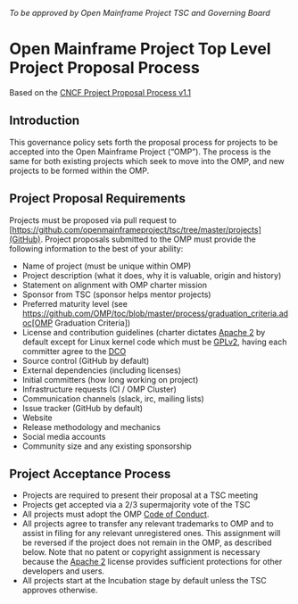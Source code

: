 *To be approved by Open Mainframe Project TSC and Governing Board*

# Open Mainframe Project Top Level Project Proposal Process

Based on the [CNCF Project Proposal Process v1.1](https://github.com/CNCF/toc/blob/40abe6f81c2b46842a87d6c47cf4190f0d8c1856/process/project_proposals.adoc)

## Introduction

This governance policy sets forth the proposal process for projects to be accepted into the Open Mainframe Project (“OMP”). The process is the same for both existing projects which seek to move into the OMP, and new projects to be formed within the OMP.

## Project Proposal Requirements

Projects must be proposed via pull request to  [https://github.com/openmainframeproject/tsc/tree/master/projects](GitHub). Project proposals submitted to the OMP must provide the following information to the best of your ability:

* Name of project (must be unique within OMP)
* Project description (what it does, why it is valuable, origin and history)
* Statement on alignment with OMP charter mission
* Sponsor from TSC (sponsor helps mentor projects)
* Preferred maturity level (see https://github.com/OMP/toc/blob/master/process/graduation_criteria.adoc[OMP Graduation Criteria])
* License and contribution guidelines (charter dictates [Apache 2](https://spdx.org/licenses/Apache-2.0.html) by default except for Linux kernel code which must be [GPLv2](https://spdx.org/licenses/GPL-2.0), having each committer agree to the [DCO](https://developercertificate.org/)
* Source control (GitHub by default)
* External dependencies (including licenses)
* Initial committers (how long working on project)
* Infrastructure requests (CI / OMP Cluster)
* Communication channels (slack, irc, mailing lists)
* Issue tracker (GitHub by default)
* Website
* Release methodology and mechanics
* Social media accounts
* Community size and any existing sponsorship

## Project Acceptance Process

* Projects are required to present their proposal at a TSC meeting
* Projects get accepted via a 2/3 supermajority vote of the TSC
* All projects must adopt the OMP [Code of Conduct](code_of_conduct.md).
* All projects agree to transfer any relevant trademarks to OMP and to assist in filing for any relevant unregistered ones. This assignment will be reversed if the project does not remain in the OMP, as described below. Note that no patent or copyright assignment is necessary because the [Apache 2](https://spdx.org/licenses/Apache-2.0.html) license provides sufficient protections for other developers and users.
* All projects start at the Incubation stage by default unless the TSC approves otherwise.
